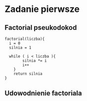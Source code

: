 # Zadanie pierwsze
## Factorial pseukodokod
```
factorial(liczba){
  i = 0
  silnia = 1 

  while ( i < liczba ){
        silnia *= i
        i++
    }
    return silnia
}
```
## Udowodnienie factoriala
```

```
